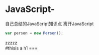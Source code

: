 # JavaScript-
自己总结的JavaScript知识点
离开JavaScript
```javascript
var person = new Person();
```
</div>zzzzz<div>
#thisis a h1
===
